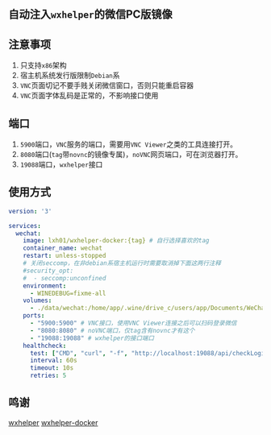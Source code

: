 ## 自动注入`wxhelper`的微信PC版镜像

## 注意事项

1. 只支持`x86`架构
2. 宿主机系统发行版限制`Debian`系
3. `VNC`页面切记不要手贱关闭微信窗口，否则只能重启容器
4. `VNC`页面字体乱码是正常的，不影响接口使用

## 端口

1. `5900`端口，`VNC`服务的端口，需要用`VNC Viewer`之类的工具连接打开。
2. `8080`端口(`tag`带`novnc`的镜像专属)，`noVNC`网页端口，可在浏览器打开。
3. `19088`端口，`wxhelper`接口

## 使用方式

```yaml
version: '3'

services:
  wechat:
    image: lxh01/wxhelper-docker:{tag} # 自行选择喜欢的tag
    container_name: wechat
    restart: unless-stopped
    # 关闭seccomp，在非debian系宿主机运行时需要取消掉下面这两行注释
    #security_opt:
    #  - seccomp:unconfined
    environment:
      - WINEDEBUG=fixme-all
    volumes:
      - ./data/wechat:/home/app/.wine/drive_c/users/app/Documents/WeChat\ Files # 映射微信缓存目录
    ports:
      - "5900:5900" # VNC接口，使用VNC Viewer连接之后可以扫码登录微信
      - "8080:8080" # noVNC端口，仅tag含有novnc才有这个
      - "19088:19088" # wxhelper的接口端口
    healthcheck:
      test: ["CMD", "curl", "-f", "http://localhost:19088/api/checkLogin"]
      interval: 60s
      timeout: 10s
      retries: 5
```

## 鸣谢

[wxhelper](https://github.com/ttttupup/wxhelper)
[wxhelper-docker](https://github.com/thinker007/wxhelper-docker)

